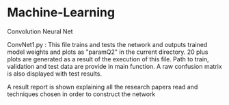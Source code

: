 # Machine-Learning
Convolution Neural Net 

ConvNet1.py : This file trains and tests the network and outputs trained model weights and plots as "paramQ2" in the current directory. 20 plus plots are generated as a result of the execution of this file. Path to train, validation and test data are provide in main function. A raw confusion matrix is also displayed with test results.

A result report is shown explaining all the research papers read and techniques chosen in order to construct the network
